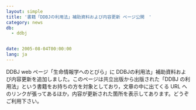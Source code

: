 ```yaml
---
layout: simple
title: '書籍「DDBJの利用法」補助資料および内容更新 ページ公開　'
category: news
db:
  - ddbj


date: 2005-08-04T00:00:00
lang: ja
---
```


DDBJ web ページ「生命情報学へのとびら」に DDBJの利用法」補助資料および内容更新を追加しました。このページは共立出版から出版された「DDBJ の利用法」という書籍をお持ちの方を対象としており，文章の中に出てくる URL へのリンクが張ってあるほか，内容が更新された箇所を表示してあります。どうぞご利用下さい。
